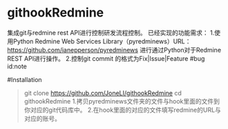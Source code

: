 # githookRedmine
集成git与redmine rest API进行控制研发流程控制。
已经实现的功能需求：
1.使用Python Redmine Web Services Library（pyredminews）URL：https://github.com/ianepperson/pyredminews 进行通过Python对于Redmine REST API进行操作。
2.控制git commit 的格式为Fix|Issue|Feature #bug id:note

#Installation
> git clone https://github.com/JoneLI/githookRedmine
> cd githookRedmine
1.拷贝pyredminews文件夹的文件与hook里面的文件到你对应的git代码库中。
2.在hook里面的对应的文件填写redmine的URL与对应的账号。

